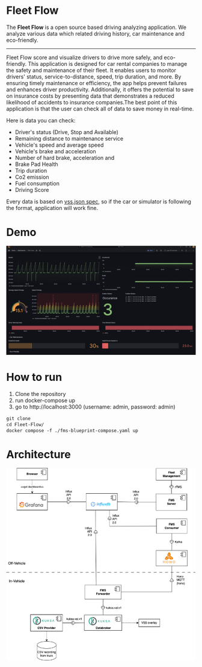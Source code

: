 # Fleet Flow
The **Fleet Flow** is a open source based driving analyzing application. We analyze various data which related driving history, car maintenance and eco-friendly.

---

Fleet Flow score and visualize drivers to drive more safely, and eco-friendly. This application is designed for car rental companies to manage the safety and maintenance of their fleet. It enables users to monitor drivers' status, service-to-distance, speed, trip duration, and more. By ensuring timely maintenance or efficiency, the app helps prevent failures and enhances driver productivity. Additionally, it offers the potential to save on insurance costs by presenting data that demonstrates a reduced likelihood of accidents to insurance companies.The best point of this application is that the user can check all of data to save money in real-time.

Here is data you can check:
- Driver's status (Drive, Stop and Available)
- Remaining distance to maintenance service
- Vehicle's speed and average speed
- Vehicle's brake and acceleration
- Number of hard brake, acceleration and 
- Brake Pad Health
- Trip duration
- Co2 emission
- Fuel consumption
- Driving Score 

Every data is based on [vss.json spec](/spec/overlay/vss.json), so if the car or simulator is following the format, application will work fine.

# Demo
<img src="img/demo.png">

# How to run
1. Clone the repository
2. run docker-compose up
3. go to http://localhost:3000 (username: admin, password: admin)
```
git clone
cd Fleet-Flow/
docker compose -f ./fms-blueprint-compose.yaml up
```

# Architecture
<img src="img/fleet-management-architecture.png">
